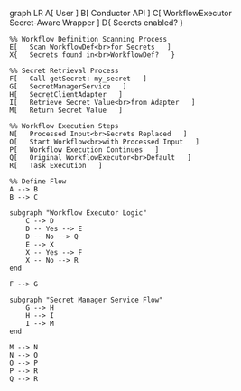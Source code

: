 graph LR
A[   User   ]
B[   Conductor API   ]
C[   WorkflowExecutor<br>Secret-Aware Wrapper   ]
D{   Secrets enabled?   }

    %% Workflow Definition Scanning Process
    E[   Scan WorkflowDef<br>for Secrets   ]
    X{   Secrets found in<br>WorkflowDef?   }
    
    %% Secret Retrieval Process
    F[   Call getSecret: my_secret   ]
    G[   SecretManagerService   ]
    H[   SecretClientAdapter   ]
    I[   Retrieve Secret Value<br>from Adapter   ]
    M[   Return Secret Value   ]
    
    %% Workflow Execution Steps
    N[   Processed Input<br>Secrets Replaced   ]
    O[   Start Workflow<br>with Processed Input   ]
    P[   Workflow Execution Continues   ]
    Q[   Original WorkflowExecutor<br>Default   ]
    R[   Task Execution   ]

    %% Define Flow
    A --> B
    B --> C

    subgraph "Workflow Executor Logic"
        C --> D
        D -- Yes --> E
        D -- No --> Q
        E --> X
        X -- Yes --> F
        X -- No --> R
    end

    F --> G

    subgraph "Secret Manager Service Flow"
        G --> H
        H --> I
        I --> M
    end

    M --> N
    N --> O
    O --> P
    P --> R
    Q --> R